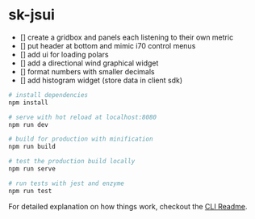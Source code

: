 # sk-jsui

* [] create a gridbox and panels each listening to their own metric
* [] put header at bottom and mimic i70 control menus
* [] add ui for loading polars
* [] add a directional wind graphical widget
* [] format numbers with smaller decimals
* [] add histogram widget (store data in client sdk)

``` bash
# install dependencies
npm install

# serve with hot reload at localhost:8080
npm run dev

# build for production with minification
npm run build

# test the production build locally
npm run serve

# run tests with jest and enzyme
npm run test
```

For detailed explanation on how things work, checkout the [CLI Readme](https://github.com/developit/preact-cli/blob/master/README.md).
